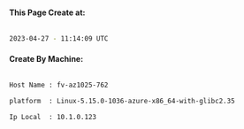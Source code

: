 
   
#### This Page Create at:

```bash

2023-04-27 - 11:14:09 UTC

```

#### Create By Machine:

```bash

Host Name : fv-az1025-762

platform  : Linux-5.15.0-1036-azure-x86_64-with-glibc2.35

Ip Local  : 10.1.0.123

```

